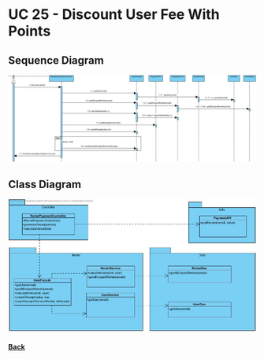 # UC 25 - Discount User Fee With Points

##	Sequence Diagram
![SD](UC25-SD.jpg)

##	Class Diagram
![CD](UC25-CD.jpg)

#### [Back](../OODesign.md)